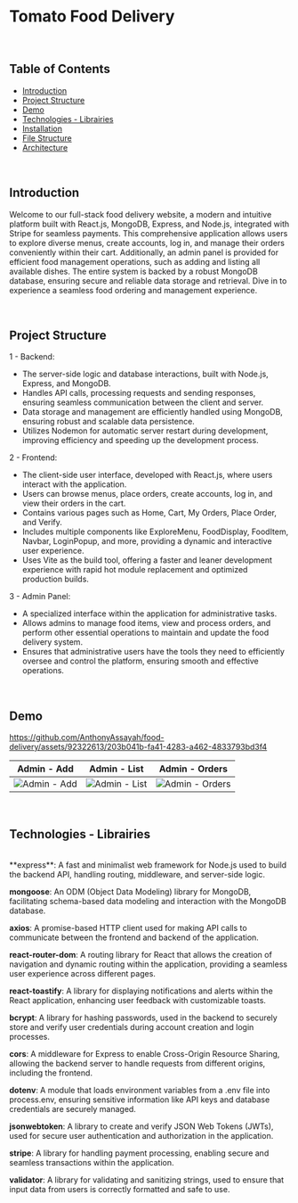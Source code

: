 # Tomato Food Delivery
<br/>

## Table of Contents  

- [Introduction](#introduction)
- [Project Structure](#project-structure)
- [Demo](#demo)
- [Technologies - Librairies](#technologies)
- [Installation](#installation)
- [File Structure](#file-structure)
- [Architecture ](#architecture)
<br/>

## Introduction

Welcome to our full-stack food delivery website, a modern and intuitive platform built with React.js, MongoDB, Express, and Node.js, integrated with Stripe 
for seamless payments. This comprehensive application allows users to explore diverse menus, create accounts, log in, and manage their orders conveniently 
within their cart. Additionally, an admin panel is provided for efficient food management operations, such as adding and listing all available dishes. 
The entire system is backed by a robust MongoDB database, ensuring secure and reliable data storage and retrieval. Dive in to experience a seamless food 
ordering and management experience.

<br/>

## Project Structure

1 - Backend:
- The server-side logic and database interactions, built with Node.js, Express, and MongoDB.
- Handles API calls, processing requests and sending responses, ensuring seamless communication between the client and server.
- Data storage and management are efficiently handled using MongoDB, ensuring robust and scalable data persistence.
- Utilizes Nodemon for automatic server restart during development, improving efficiency and speeding up the development process.
  
2 - Frontend:
- The client-side user interface, developed with React.js, where users interact with the application.
- Users can browse menus, place orders, create accounts, log in, and view their orders in the cart.
- Contains various pages such as Home, Cart, My Orders, Place Order, and Verify.
- Includes multiple components like ExploreMenu, FoodDisplay, FoodItem, Navbar, LoginPopup, and more, providing a dynamic and interactive user experience.
- Uses Vite as the build tool, offering a faster and leaner development experience with rapid hot module replacement and optimized production builds.
  
3 - Admin Panel:
- A specialized interface within the application for administrative tasks.
- Allows admins to manage food items, view and process orders, and perform other essential operations to maintain and update the food delivery system.
- Ensures that administrative users have the tools they need to efficiently oversee and control the platform, ensuring smooth and effective operations.
<br/>

## Demo

https://github.com/AnthonyAssayah/food-delivery/assets/92322613/203b041b-fa41-4283-a462-4833793bd3f4


| Admin - Add | Admin - List | Admin - Orders  |
| --- | --- | ---  |
| ![Admin - Add](https://github.com/AnthonyAssayah/food-delivery/assets/92322613/5fbca89d-9cd4-4347-98d0-3058b8b265d5)  | ![Admin - List](https://github.com/AnthonyAssayah/food-delivery/assets/92322613/5d82b081-af33-4814-9fdb-5389535d6b73)| ![Admin - Orders](https://github.com/AnthonyAssayah/food-delivery/assets/92322613/0152ec69-b157-4f62-a1e5-d2eace3c4f04)
<br/>

## Technologies - Librairies
<br/>
**express**: A fast and minimalist web framework for Node.js used to build the backend API, handling routing, middleware, and server-side logic.

**mongoose**: An ODM (Object Data Modeling) library for MongoDB, facilitating schema-based data modeling and interaction with the MongoDB database.

**axios**: A promise-based HTTP client used for making API calls to communicate between the frontend and backend of the application.

**react-router-dom**: A routing library for React that allows the creation of navigation and dynamic routing within the application, providing a seamless user experience across different pages.

**react-toastify**: A library for displaying notifications and alerts within the React application, enhancing user feedback with customizable toasts.

**bcrypt**: A library for hashing passwords, used in the backend to securely store and verify user credentials during account creation and login processes.

**cors**: A middleware for Express to enable Cross-Origin Resource Sharing, allowing the backend server to handle requests from different origins, including the frontend.

**dotenv**: A module that loads environment variables from a .env file into process.env, ensuring sensitive information like API keys and database credentials are securely managed.

**jsonwebtoken**: A library to create and verify JSON Web Tokens (JWTs), used for secure user authentication and authorization in the application.

**stripe**: A library for handling payment processing, enabling secure and seamless transactions within the application.

**validator**: A library for validating and sanitizing strings, used to ensure that input data from users is correctly formatted and safe to use.


